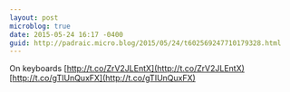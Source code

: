 ```yaml
---
layout: post
microblog: true
date: 2015-05-24 16:17 -0400
guid: http://padraic.micro.blog/2015/05/24/t602569247710179328.html
---
```

On keyboards [http://t.co/ZrV2JLEntX](http://t.co/ZrV2JLEntX) [http://t.co/gTIUnQuxFX](http://t.co/gTIUnQuxFX)
